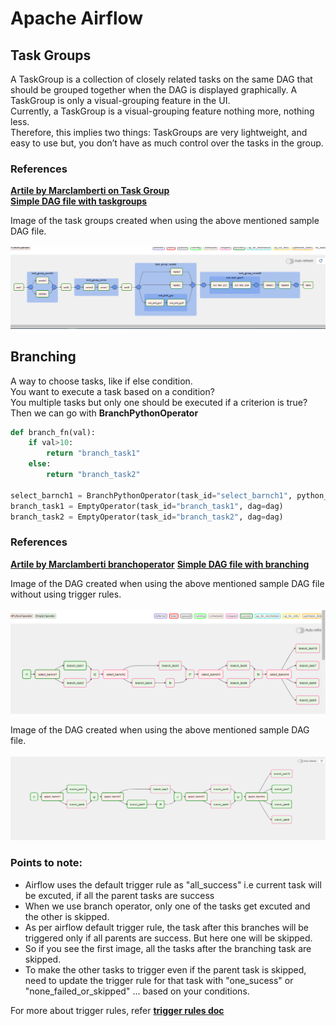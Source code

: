 # **Apache Airflow**

## **Task Groups**
A TaskGroup is a collection of closely related tasks on the same DAG that should be grouped together when the DAG is displayed graphically.
A TaskGroup is only a visual-grouping feature in the UI.<br>
Currently, a TaskGroup is a visual-grouping feature nothing more, nothing less. <br>
Therefore, this implies two things: TaskGroups are very lightweight, and easy to use but, you don’t have as much control over the tasks in the group.<br> 

### References 
**[Artile by Marclamberti on Task Group](https://marclamberti.com/blog/airflow-taskgroups-all-you-need-to-know/)**
<br>
**[Simple DAG file with taskgroups](https://github.com/sampathsvskr/GCP/blob/main/composer_airflow/task_groups_and_branching/task_grp_dag.py)**

Image of the task groups created when using the above mentioned sample DAG file.<br><br>
![alt text](https://github.com/sampathsvskr/GCP/blob/main/composer_airflow/images/task_group.png)


## **Branching**
A way to choose tasks, like if else condition.<br>
You want to execute a task based on a condition? <br>
You multiple tasks but only one should be executed if a criterion is true? <br>
Then we can go with **BranchPythonOperator**

```python
def branch_fn(val):    
    if val>10:
        return "branch_task1"
    else:
        return "branch_task2"

select_barnch1 = BranchPythonOperator(task_id="select_barnch1", python_callable=branch_fn, op_args = [12], dag=dag)
branch_task1 = EmptyOperator(task_id="branch_task1", dag=dag)
branch_task2 = EmptyOperator(task_id="branch_task2", dag=dag)
```
### References 
**[Artile by Marclamberti branchoperator](https://marclamberti.com/blog/airflow-branchpythonoperator/)**
**[Simple DAG file with branching](https://github.com/sampathsvskr/GCP/blob/main/composer_airflow/task_groups_and_branching/branching_dag.py)**

Image of the DAG created when using the above mentioned sample DAG file without using trigger rules.<br><br>
![alt text](https://github.com/sampathsvskr/GCP/blob/main/composer_airflow/images/branching2.png)


Image of the DAG created when using the above mentioned sample DAG file.<br><br>
![alt text](https://github.com/sampathsvskr/GCP/blob/main/composer_airflow/images/branching_task.png)

### Points to note:
 - Airflow uses the default trigger rule as "all_success" i.e current task will be excuted, if all the parent tasks are success
  - When we use branch operator, only one of the tasks get excuted and the other is skipped.
 - As per airflow default trigger rule, the task after this branches will be triggered only if all parents are success. But here one will be skipped.
 - So if you see the first image, all the tasks after the branching task are skipped.
 - To make the other tasks to trigger even if the parent task is skipped, need to update the trigger rule for that task with "one_sucess" or "none_failed_or_skipped" ... based on your conditions.

 For more about trigger rules, refer **[trigger rules doc](https://github.com/sampathsvskr/GCP/tree/main/composer_airflow/trigger_rules)**





